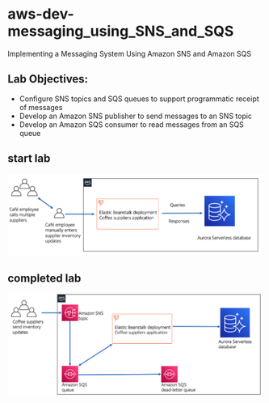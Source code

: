 # aws-dev-messaging_using_SNS_and_SQS
Implementing a Messaging System Using Amazon SNS and Amazon SQS

## Lab Objectives:

* Configure SNS topics and SQS queues to support programmatic receipt of messages
* Develop an Amazon SNS publisher to send messages to an SNS topic
* Develop an Amazon SQS consumer to read messages from an SQS queue

## start lab
![start lab](images/start-arch.png)

## completed lab
![end lab](images/end-arch.png)

